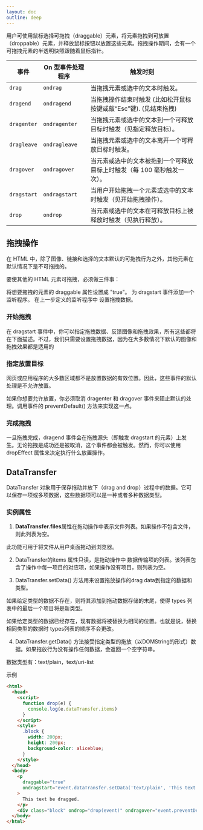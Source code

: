 ```yaml
---
layout: doc
outline: deep
---
```


用户可使用鼠标选择可拖拽（draggable）元素，将元素拖拽到可放置（droppable）元素，并释放鼠标按钮以放置这些元素。拖拽操作期间，会有一个可拖拽元素的半透明快照跟随着鼠标指针。
<table>
  <thead>
    <tr>
      <th>事件</th>
      <th>On 型事件处理程序</th>
      <th>触发时刻</th>
    </tr>
  </thead>
  <tbody>
    <tr>
      <td><code>drag</code></td>
      <td><code>ondrag</code></td>
      <td>当拖拽元素或选中的文本时触发。</td>
    </tr>
    <tr>
      <td><code>dragend</code></td>
      <td><code>ondragend</code></td>
      <td>当拖拽操作结束时触发 (比如松开鼠标按键或敲“Esc”键). (见结束拖拽)</td>
    </tr>
    <tr>
      <td><code>dragenter</code></td>
      <td><code>ondragenter</code></td>
      <td>当拖拽元素或选中的文本到一个可释放目标时触发（见指定释放目标）。</td>
    </tr>
    <tr>
      <td><code>dragleave</code></td>
      <td><code>ondragleave</code></td>
      <td>当拖拽元素或选中的文本离开一个可释放目标时触发。</td>
    </tr>
    <tr>
      <td><code>dragover</code></td>
      <td><code>ondragover</code></td>
      <td>当元素或选中的文本被拖到一个可释放目标上时触发（每 100 毫秒触发一次）。</td>
    </tr>
    <tr>
      <td><code>dragstart</code></td>
      <td><code>ondragstart</code></td>
      <td>当用户开始拖拽一个元素或选中的文本时触发（见开始拖拽操作）。</td>
    </tr>
    <tr>
      <td><code>drop</code></td>
      <td><code>ondrop</code></td>
      <td>当元素或选中的文本在可释放目标上被释放时触发（见执行释放）。</td>
    </tr>
  </tbody>
</table>

## 拖拽操作
在 HTML 中，除了图像、链接和选择的文本默认的可拖拽行为之外，其他元素在默认情况下是不可拖拽的。

要使其他的 HTML 元素可拖拽，必须做三件事：

将想要拖拽的元素的 draggable 属性设置成 "true"。
为 dragstart 事件添加一个监听程序。
在上一步定义的监听程序中 设置拖拽数据。

### 开始拖拽
在 dragstart 事件中，你可以指定拖拽数据、反馈图像和拖拽效果，所有这些都将在下面描述。不过，我们只需要设置拖拽数据，因为在大多数情况下默认的图像和拖拽效果都是适用的
### 指定放置目标
网页或应用程序的大多数区域都不是放置数据的有效位置。因此，这些事件的默认处理是不允许放置。

如果你想要允许放置，你必须取消 dragenter 和 dragover 事件来阻止默认的处理。调用事件的 preventDefault() 方法来实现这一点。
### 完成拖拽
一旦拖拽完成，dragend 事件会在拖拽源头（即触发 dragstart 的元素）上发生。无论拖拽是成功还是被取消，这个事件都会被触发。然而，你可以使用 dropEffect 属性来决定执行什么放置操作。

## DataTransfer
DataTransfer 对象用于保存拖动并放下（drag and drop）过程中的数据。它可以保存一项或多项数据，这些数据项可以是一种或者多种数据类型。
### 实例属性
1. **DataTransfer.files**属性在拖动操作中表示文件列表。如果操作不包含文件，则此列表为空。

此功能可用于将文件从用户桌面拖动到浏览器。

2. DataTransfer的items 属性只读，是拖动操作中 数据传输项的列表。该列表包含了操作中每一项目的对应项，如果操作没有项目，则列表为空。

3. DataTransfer.setData() 方法用来设置拖放操作的drag data到指定的数据和类型。

如果给定类型的数据不存在，则将其添加到拖动数据存储的末尾，使得 types 列表中的最后一个项目将是新类型。

如果给定类型的数据已经存在，现有数据将被替换为相同的位置。也就是说，替换相同类型的数据时 types列表的顺序不会更改。

4. DataTransfer.getData() 方法接受指定类型的拖放（以DOMString的形式）数据。如果拖放行为没有操作任何数据，会返回一个空字符串。

数据类型有：text/plain，text/uri-list

示例 
```html
<html>
  <head>
    <script>
      function drop(e) {
        console.log(e.dataTransfer.items)
      }
    </script>
    <style>
      .block {
        width: 200px;
        height: 200px;
        background-color: aliceblue;
      }
    </style>
  </head>
  <body>
    <p
      draggable="true"
      ondragstart="event.dataTransfer.setData('text/plain', 'This text may be dragged')"
    >
      This text be dragged.
    </p>
    <div class="block" ondrop="drop(event)" ondragover="event.preventDefault()"></div>
  </body>
</html>
```